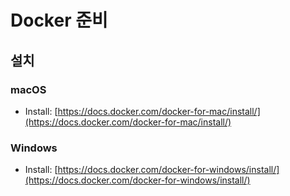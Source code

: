 # Docker 준비

## 설치

### macOS

+ Install: [https://docs.docker.com/docker-for-mac/install/](https://docs.docker.com/docker-for-mac/install/)

### Windows

+ Install: [https://docs.docker.com/docker-for-windows/install/](https://docs.docker.com/docker-for-windows/install/)

